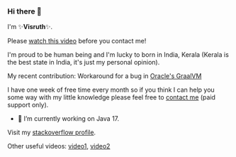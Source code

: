 ### Hi there 👋
I'm ✨**Visruth**✨.

Please [watch this video](https://www.youtube.com/watch?v=IAeTXi0oHIQ) before you contact me!

I'm proud to be human being and I'm lucky to born in India, Kerala (Kerala is the best state in India, it's just my personal opinion).

My recent contribution: Workaround for a bug in [Oracle's GraalVM](https://github.com/oracle/graal/discussions/4670#discussioncomment-4311496)

I have one week of free time every month so if you think I can help you some way with my little knowledge please feel free to [contact me](https://calendly.com/visruth) (paid support only).

- 🔭 I’m currently working on Java 17.

Visit my [stackoverflow profile](https://stackoverflow.com/users/1516759/visruth).

<!--
Here are some ideas to get you started:

- 🔭 I’m currently working on ...
- 🌱 I’m currently learning ...
- 👯 I’m looking to collaborate on ...
- 🤔 I’m looking for help with ...
- 💬 Ask me about ...
- 📫 How to reach me: ...
- 😄 Pronouns: ...
- ⚡ Fun fact: ...
-->

Other useful videos: [video1](https://youtu.be/ThV4JxGGyuY), [video2](https://youtu.be/qDQS_VqWbFo)
